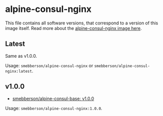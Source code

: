 # alpine-consul-nginx

This file contains all software versions, that correspond to a version of this image itself. Read more about the [alpine-consul-nginx image here][alpineconsulnginx].

## Latest

Same as v1.0.0.

Usage: `smebberson/alpine-consul-nginx` or `smebberson/alpine-consul-nginx:latest`.

## v1.0.0

- [smebberson/alpine-consul-base: v1.0.0][smebbersonalpineconsulbase100]

Usage: `smebberson/alpine-consul-nginx:1.0.0`.

[alpineconsulnginx]: https://github.com/smebberson/docker-alpine/tree/master/alpine-consul-nginx
[smebbersonalpineconsulbase100]: https://github.com/smebberson/docker-alpine/tree/03d6d010c86aae573cd9671014fb2e7bee60f8cd/alpine-consul-base
